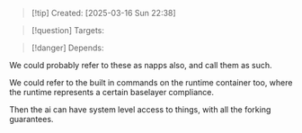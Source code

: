 
>[!tip] Created: [2025-03-16 Sun 22:38]

>[!question] Targets: 

>[!danger] Depends: 

We could probably refer to these as napps also, and call them as such.

We could refer to the built in commands on the runtime container too, where the runtime represents a certain baselayer compliance.

Then the ai can have system level access to things, with all the forking guarantees.